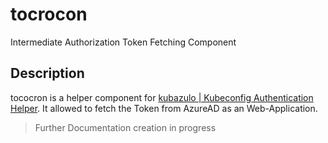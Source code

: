 # tocrocon
Intermediate Authorization Token Fetching Component

## Description
tococron is a helper component for [kubazulo | Kubeconfig Authentication Helper](https://github.com/maikbrauer/kubazulo). It allowed to fetch the Token from AzureAD as an Web-Application.

> Further Documentation creation in progress